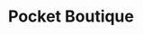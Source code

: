 ---
title: "Pocket Boutique"
url: /ciudad-autonoma-de-buenos-aires/pocket-boutique/
shop: Kleidung
---